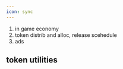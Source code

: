 ```yaml
---
icon: sync
---
```


1. in game economy
2. token distrib and alloc, release scehedule
3. ads



## token utilities